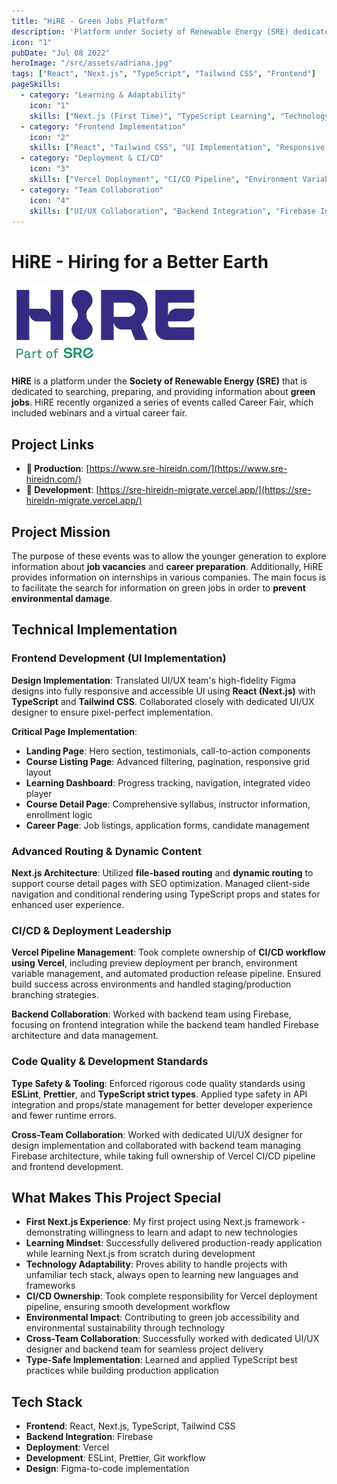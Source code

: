 ```yaml
---
title: "HiRE - Green Jobs Platform"
description: 'Platform under Society of Renewable Energy (SRE) dedicated to green jobs. First project using Next.js framework - demonstrating willingness to learn and adapt to new technologies.'
icon: "1"
pubDate: "Jul 08 2022"
heroImage: "/src/assets/adriana.jpg"
tags: ["React", "Next.js", "TypeScript", "Tailwind CSS", "Frontend"]
pageSkills:
  - category: "Learning & Adaptability"
    icon: "1"
    skills: ["Next.js (First Time)", "TypeScript Learning", "Technology Adaptability", "Learning Mindset", "New Framework Mastery"]
  - category: "Frontend Implementation"
    icon: "2"
    skills: ["React", "Tailwind CSS", "UI Implementation", "Responsive Design", "Component Architecture", "Figma to Code"]
  - category: "Deployment & CI/CD"
    icon: "3"
    skills: ["Vercel Deployment", "CI/CD Pipeline", "Environment Variables", "Preview Deployment", "Production Release"]
  - category: "Team Collaboration"
    icon: "4"
    skills: ["UI/UX Collaboration", "Backend Integration", "Firebase Integration", "Cross-team Communication", "Code Quality"]
---
```


# HiRE - Hiring for a Better Earth

![HiRE Logo](/src/assets/logo-hireidn-removebg-preview.png)

**HiRE** is a platform under the **Society of Renewable Energy (SRE)** that is dedicated to searching, preparing, and providing information about **green jobs**. HiRE recently organized a series of events called Career Fair, which included webinars and a virtual career fair.

## Project Links
- **🚀 Production**: [https://www.sre-hireidn.com/](https://www.sre-hireidn.com/)
- **🔧 Development**: [https://sre-hireidn-migrate.vercel.app/](https://sre-hireidn-migrate.vercel.app/)

## Project Mission

The purpose of these events was to allow the younger generation to explore information about **job vacancies** and **career preparation**. Additionally, HiRE provides information on internships in various companies. The main focus is to facilitate the search for information on green jobs in order to **prevent environmental damage**.

## Technical Implementation

### Frontend Development (UI Implementation)

**Design Implementation**: Translated UI/UX team's high-fidelity Figma designs into fully responsive and accessible UI using **React (Next.js)** with **TypeScript** and **Tailwind CSS**. Collaborated closely with dedicated UI/UX designer to ensure pixel-perfect implementation.

**Critical Page Implementation**:
- **Landing Page**: Hero section, testimonials, call-to-action components
- **Course Listing Page**: Advanced filtering, pagination, responsive grid layout
- **Learning Dashboard**: Progress tracking, navigation, integrated video player
- **Course Detail Page**: Comprehensive syllabus, instructor information, enrollment logic
- **Career Page**: Job listings, application forms, candidate management

### Advanced Routing & Dynamic Content

**Next.js Architecture**: Utilized **file-based routing** and **dynamic routing** to support course detail pages with SEO optimization. Managed client-side navigation and conditional rendering using TypeScript props and states for enhanced user experience.

### CI/CD & Deployment Leadership

**Vercel Pipeline Management**: Took complete ownership of **CI/CD workflow using Vercel**, including preview deployment per branch, environment variable management, and automated production release pipeline. Ensured build success across environments and handled staging/production branching strategies.

**Backend Collaboration**: Worked with backend team using Firebase, focusing on frontend integration while the backend team handled Firebase architecture and data management.

### Code Quality & Development Standards

**Type Safety & Tooling**: Enforced rigorous code quality standards using **ESLint**, **Prettier**, and **TypeScript strict types**. Applied type safety in API integration and props/state management for better developer experience and fewer runtime errors.

**Cross-Team Collaboration**: Worked with dedicated UI/UX designer for design implementation and collaborated with backend team managing Firebase architecture, while taking full ownership of Vercel CI/CD pipeline and frontend development.

## What Makes This Project Special

- **First Next.js Experience**: My first project using Next.js framework - demonstrating willingness to learn and adapt to new technologies
- **Learning Mindset**: Successfully delivered production-ready application while learning Next.js from scratch during development
- **Technology Adaptability**: Proves ability to handle projects with unfamiliar tech stack, always open to learning new languages and frameworks
- **CI/CD Ownership**: Took complete responsibility for Vercel deployment pipeline, ensuring smooth development workflow
- **Environmental Impact**: Contributing to green job accessibility and environmental sustainability through technology
- **Cross-Team Collaboration**: Successfully worked with dedicated UI/UX designer and backend team for seamless project delivery
- **Type-Safe Implementation**: Learned and applied TypeScript best practices while building production application

## Tech Stack
- **Frontend**: React, Next.js, TypeScript, Tailwind CSS
- **Backend Integration**: Firebase
- **Deployment**: Vercel
- **Development**: ESLint, Prettier, Git workflow
- **Design**: Figma-to-code implementation